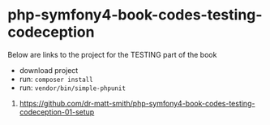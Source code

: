 # php-symfony4-book-codes-testing-codeception


Below are links to the project for the TESTING part of the book

- download project
- run: `composer install`
- run: `vendor/bin/simple-phpunit`


1.  https://github.com/dr-matt-smith/php-symfony4-book-codes-testing-codeception-01-setup

